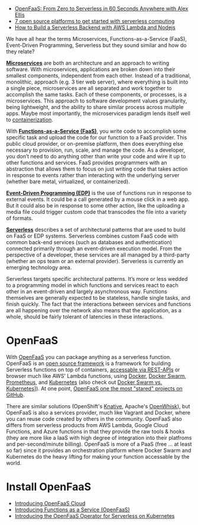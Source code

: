
* [OpenFaaS: From Zero to Serverless in 60 Seconds Anywhere with Alex Ellis](https://www.youtube.com/watch?v=C3agSKv2s_w)
* [7 open source platforms to get started with serverless computing](https://opensource.com/article/18/11/open-source-serverless-platforms)
* [How to Build a Serverless Backend with AWS Lambda and Nodejs](https://medium.com/crowdbotics/how-to-build-a-serverless-backend-with-aws-lambda-and-nodejs-e0d1257086b4)

We have all hear the terms Microservices, Functions-as-a-Service (FaaS),
Event-Driven Programming, Serverless but they sound similar and how do they relate?

**[Microservices][04]** are both an architecture and an approach to writing software.
With microservices, applications are broken down into their smallest components, independent from each other.
Instead of a traditional, monolithic, approach (e.g. 3 tier web server),
where everything is built into a single piece,
microservices are all separated and work together to accomplish the same tasks.
Each of these components, or processes, is a microservices.
This approach to software development values granularity, being lightweight,
and the ability to share similar process across multiple apps.
Maybe most importantly, the microservices paradigm lends itself well to [containerization][05].

With **[Functions-as-a-Service (FaaS)][06]**,
you write code to accomplish some specific task
and upload the code for our function to a FaaS provider.
This public cloud provider, or on-premise platform,
then does everything else necessary to provision, run, scale, and manage the code.
As a developer, you don’t need to do anything other than write your code
and wire it up to other functions and services.
FaaS provides programmers with an abstraction that allows them to focus on just writing code
that takes action in response to events rather than interacting
with the underlying server (whether bare metal, virtualized, or containerized).

**[Event-Driven Programming (EDP)][07]** is the use of functions run in response to external events.
It could be a call generated by a mouse click in a web app.
But it could also be in response to some other action,
like the uploading a media file could trigger custom code that transcodes the file into a variety of formats.

**[Serverless][08]** describes a set of architectural patterns that are used to build on FaaS or EDP systems.
Serverless combines custom FaaS code with common back-end services
(such as databases and authentication)
connected primarily through an event-driven execution model.
From the perspective of a developer, these services are all managed by a third-party
(whether an ops team or an external provider).
Serverless is currently an emerging technology area.

Serverless targets specific architectural patterns.
It’s more or less wedded to a programming model in which functions and services
react to each other in an event-driven and largely asynchronous way.
Functions themselves are generally expected to be stateless,
handle single tasks, and finish quickly.
The fact that the interactions between services and functions are all happening over the network
also means that the application, as a whole,
should be fairly tolerant of latencies in these interactions.

# OpenFaaS
With [OpenFaaS][01] you can package anything as a serverless function.
OpenFaaS is an [open source framework][02]
is a framework for building Serverless functions on top of containers,
[accessable via REST-APIs][03] or browser much like AWS' Lambda functions,
using [Docker][13], [Docker Swarm][12], [Prometheus][14], and [Kubernetes][15]
(also check out [Docker Swarm vs. Kubernetes][16]]).
At one point, [OpenFaaS one the most "stared" projects on GitHub][11].

There are similar solutions (OpenShift's [Knative][09], Apache's [OpenWhisk][10]),
but OpenFaaS is also a services provider,
much like Vagrant and Docker, where you can reuse code created by others in the community.
OpenFaaS also differs from serverless products from AWS Lambda, Google Cloud Functions, and Azure functions
in that they provide the raw tools & hooks
(they are more like a IaaS with high degree of integration into their platfroms and per-second/minute billing).
OpenFaaS is more of a PaaS (free ... at least so far)
since it provides an orchestration platform
where Docker Swarm and Kubernetes do the heavy lifting for making your function accessable by the world.

# Install OpenFaaS
* [Introducing OpenFaaS Cloud](https://blog.alexellis.io/introducing-openfaas-cloud/)
* [Introducing Functions as a Service (OpenFaaS)](https://blog.alexellis.io/introducing-functions-as-a-service/)
* [Introducing the OpenFaaS Operator for Serverless on Kubernetes](https://blog.alexellis.io/introducing-the-openfaas-operator/)




[01]:https://www.openfaas.com/
[02]:https://github.com/openfaas/faas
[03]:https://github.com/openfaas/faas/tree/master/api-docs
[04]:https://en.wikipedia.org/wiki/Microservices
[05]:https://www.webopedia.com/TERM/C/containerization.html
[06]:https://stackify.com/function-as-a-service-serverless-architecture/
[07]:https://www.techopedia.com/definition/7083/event-driven-program
[08]:https://serverless.com/learn/
[09]:https://github.com/knative/
[10]:http://openwhisk.apache.org/
[11]:https://blog.alexellis.io/introducing-functions-as-a-service/
[12]:https://medium.freecodecamp.org/how-to-manage-more-containers-with-docker-swarm-332b5fc4c346
[13]:https://www.docker.com/why-docker
[14]:https://blog.alexellis.io/prometheus-monitoring/
[15]:https://www.infoworld.com/article/3268073/kubernetes/what-is-kubernetes-container-orchestration-explained.html
[16]:https://platform9.com/blog/kubernetes-docker-swarm-compared/
[17]:
[18]:
[19]:
[20]:
